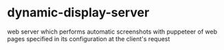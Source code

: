 # dynamic-display-server
web server which performs automatic screenshots with puppeteer of web pages specified in its configuration at the client's request
